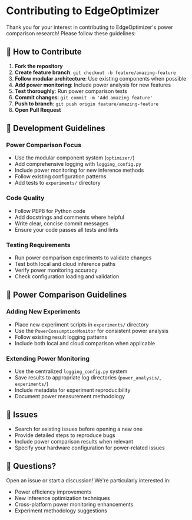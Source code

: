 # Contributing to EdgeOptimizer

Thank you for your interest in contributing to EdgeOptimizer's power comparison research! Please follow these guidelines:

## 🤝 How to Contribute

1. **Fork the repository**
2. **Create feature branch**: `git checkout -b feature/amazing-feature`
3. **Follow modular architecture**: Use existing components when possible
4. **Add power monitoring**: Include power analysis for new features
5. **Test thoroughly**: Run power comparison tests
6. **Commit changes**: `git commit -m 'Add amazing feature'`
7. **Push to branch**: `git push origin feature/amazing-feature`
8. **Open Pull Request**

## 🔧 Development Guidelines

### **Power Comparison Focus**
- Use the modular component system (`optimizer/`)
- Add comprehensive logging with `logging_config.py`
- Include power monitoring for new inference methods
- Follow existing configuration patterns
- Add tests to `experiments/` directory

### **Code Quality**
- Follow PEP8 for Python code
- Add docstrings and comments where helpful
- Write clear, concise commit messages
- Ensure your code passes all tests and lints

### **Testing Requirements**
- Run power comparison experiments to validate changes
- Test both local and cloud inference paths
- Verify power monitoring accuracy
- Check configuration loading and validation

## 🧪 Power Comparison Guidelines

### **Adding New Experiments**
- Place new experiment scripts in `experiments/` directory
- Use the `PowerConsumptionMonitor` for consistent power analysis
- Follow existing result logging patterns
- Include both local and cloud comparison when applicable

### **Extending Power Monitoring**
- Use the centralized `logging_config.py` system
- Save results to appropriate log directories (`power_analysis/`, `experiments/`)
- Include metadata for experiment reproducibility
- Document power measurement methodology

## 🐛 Issues

- Search for existing issues before opening a new one
- Provide detailed steps to reproduce bugs
- Include power comparison results when relevant
- Specify your hardware configuration for power-related issues

## 💬 Questions?

Open an issue or start a discussion! We're particularly interested in:
- Power efficiency improvements
- New inference optimization techniques
- Cross-platform power monitoring enhancements
- Experiment methodology suggestions

